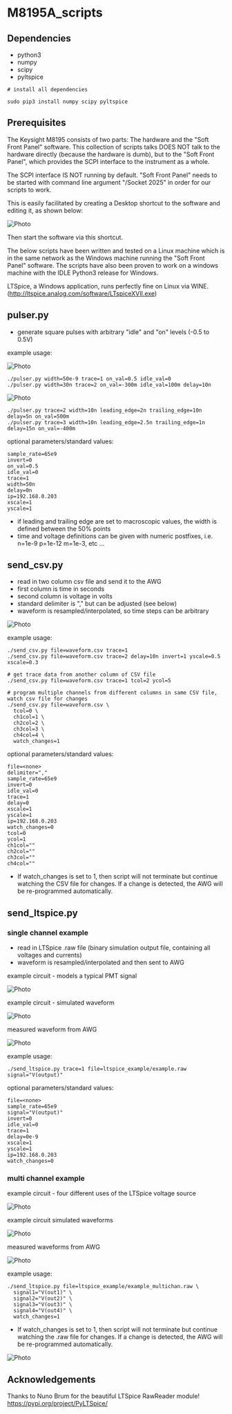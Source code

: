 # M8195A_scripts

## Dependencies
- python3
- numpy
- scipy
- pyltspice

```
# install all dependencies

sudo pip3 install numpy scipy pyltspice
```

## Prerequisites

The Keysight M8195 consists of two parts: The hardware and the "Soft Front Panel" software.
This collection of scripts talks DOES NOT talk to the hardware directly (because the hardware is dumb),
but to the "Soft Front Panel", which provides the SCPI interface to the instrument as a whole.

The SCPI interface IS NOT running by default. "Soft Front Panel" needs to be started with command line
argument "/Socket 2025" in order for our scripts to work.

This is easily facilitated by creating a Desktop shortcut to the software and editing it, as shown below:

![Photo](https://github.com/acidbourbon/M8195A_scripts/blob/master/pics/soft_front_panel_arguments.png)

Then start the software via this shortcut.


The below scripts have been written and tested on a Linux machine which is in the same
network as the Windows machine running the "Soft Front Panel" software.
The scripts have also been proven to work on a windows machine with the IDLE Python3 release for Windows.

LTSpice, a Windows application,
runs perfectly fine on Linux via WINE. 
(http://ltspice.analog.com/software/LTspiceXVII.exe)

## pulser.py

- generate square pulses with arbitrary "idle" and "on" levels (-0.5 to 0.5V)


example usage:

![Photo](https://github.com/acidbourbon/M8195A_scripts/blob/master/pics/pulser.png)

```
./pulser.py width=50e-9 trace=1 on_val=0.5 idle_val=0
./pulser.py width=30n trace=2 on_val=-300m idle_val=100m delay=10n

```


![Photo](https://github.com/acidbourbon/M8195A_scripts/blob/master/pics/pulser2.png)

```
./pulser.py trace=2 width=10n leading_edge=2n trailing_edge=10n delay=5n on_val=500m
./pulser.py trace=3 width=10n leading_edge=2.5n trailing_edge=1n delay=15n on_val=-400m
```

optional parameters/standard values:
```
sample_rate=65e9
invert=0
on_val=0.5
idle_val=0
trace=1
width=50n
delay=0n
ip=192.168.0.203
xscale=1
yscale=1
```

- if leading and trailing edge are set to macroscopic values, the width is defined between the 50% points
- time and voltage definitions can be given with numeric postfixes, i.e. n=1e-9 p=1e-12 m=1e-3, etc ...

## send_csv.py

- read in two column csv file and send it to the AWG
- first column is time in seconds
- second column is voltage in volts
- standard delimiter is "," but can be adjusted (see below)
- waveform is resampled/interpolated, so time steps can be arbitrary

![Photo](https://github.com/acidbourbon/M8195A_scripts/blob/master/pics/send_csv.png)

example usage:
```
./send_csv.py file=waveform.csv trace=1 
./send_csv.py file=waveform.csv trace=2 delay=10n invert=1 yscale=0.5 xscale=0.3

# get trace data from another column of CSV file
./send_csv.py file=waveform.csv trace=1 tcol=2 ycol=5

# program multiple channels from different columns in same CSV file, watch csv file for changes
./send_csv.py file=waveform.csv \
  tcol=0 \
  ch1col=1 \
  ch2col=2 \
  ch3col=3 \
  ch4col=4 \
  watch_changes=1
```
optional parameters/standard values:
```
file=<none>
delimiter=","
sample_rate=65e9
invert=0
idle_val=0
trace=1
delay=0
xscale=1
yscale=1
ip=192.168.0.203
watch_changes=0
tcol=0
ycol=1
ch1col=""
ch2col=""
ch3col=""
ch4col=""
```

- If watch_changes is set to 1, then script will not terminate but continue watching the CSV file for changes.
If a change is detected, the AWG will be re-programmed automatically.



## send_ltspice.py

### single channel example

- read in LTSpice .raw file (binary simulation output file, containing all voltages and currents)
- waveform is resampled/interpolated and then sent to AWG

example circuit - models a typical PMT signal

![Photo](https://github.com/acidbourbon/M8195A_scripts/blob/master/pics/spice_asc.png)

example circuit - simulated waveform

![Photo](https://github.com/acidbourbon/M8195A_scripts/blob/master/pics/spice_raw.png)

measured waveform from AWG

![Photo](https://github.com/acidbourbon/M8195A_scripts/blob/master/pics/spice_scope.png)

example usage:
```
./send_ltspice.py trace=1 file=ltspice_example/example.raw signal="V(output)"
```
optional parameters/standard values:
```
file=<none>
sample_rate=65e9
signal="V(output)"
invert=0
idle_val=0
trace=1
delay=0e-9
xscale=1
yscale=1
ip=192.168.0.203
watch_changes=0
```

### multi channel example

example circuit - four different uses of the LTSpice voltage source

![Photo](https://github.com/acidbourbon/M8195A_scripts/blob/master/pics/multichan_asc.png)

example circuit simulated waveforms

![Photo](https://github.com/acidbourbon/M8195A_scripts/blob/master/pics/multichan_raw.png)

measured waveforms from AWG

![Photo](https://github.com/acidbourbon/M8195A_scripts/blob/master/pics/multichan_scope_zoom.png)

example usage:
```
./send_ltspice.py file=ltspice_example/example_multichan.raw \
  signal1="V(out1)" \
  signal2="V(out2)" \
  signal3="V(out3)" \
  signal4="V(out4)" \
  watch_changes=1
```

- If watch_changes is set to 1, then script will not terminate but continue watching the .raw file for changes.
If a change is detected, the AWG will be re-programmed automatically.

![Photo](https://github.com/acidbourbon/M8195A_scripts/blob/master/pics/watch_changes.png)


## Acknowledgements

Thanks to Nuno Brum for the beautiful LTSpice RawReader module!
https://pypi.org/project/PyLTSpice/

